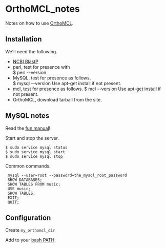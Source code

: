 # OrthoMCL_notes

Notes on how to use [OrthoMCL](http://orthomcl.org/orthomcl/).


## Installation

We'll need the following.

* [NCBI BlastP](https://blast.ncbi.nlm.nih.gov/Blast.cgi?CMD=Web&PAGE_TYPE=BlastDocs&DOC_TYPE=Download)
* perl, test for presence with    
    $ perl --version
* MySQL, test for presence as follows.    
    $ mysql --version
Use apt-get install if not present.    
* [mcl](https://www.micans.org/mcl/index.html), test for presence as follows.
    $ mcl --version
Use apt-get install if not present.
* OrthoMCL, download tarball from the site.


## MySQL notes

Read the [fun manual](https://dev.mysql.com/doc/refman/5.7/en/)!

Start and stop the server.

    $ sudo service mysql status
    $ sudo service mysql start
    $ sudo service mysql stop

Common commands.

     mysql --user=root --password=the_mysql_root_password
     SHOW DATABASES;
     SHOW TABLES FROM music;
     USE music;
     SHOW TABLES;
     EXIT;
     QUIT;


## Configuration

Create `my_orthomcl_dir`

Add to your [bash PATH](https://unix.stackexchange.com/q/26047).


